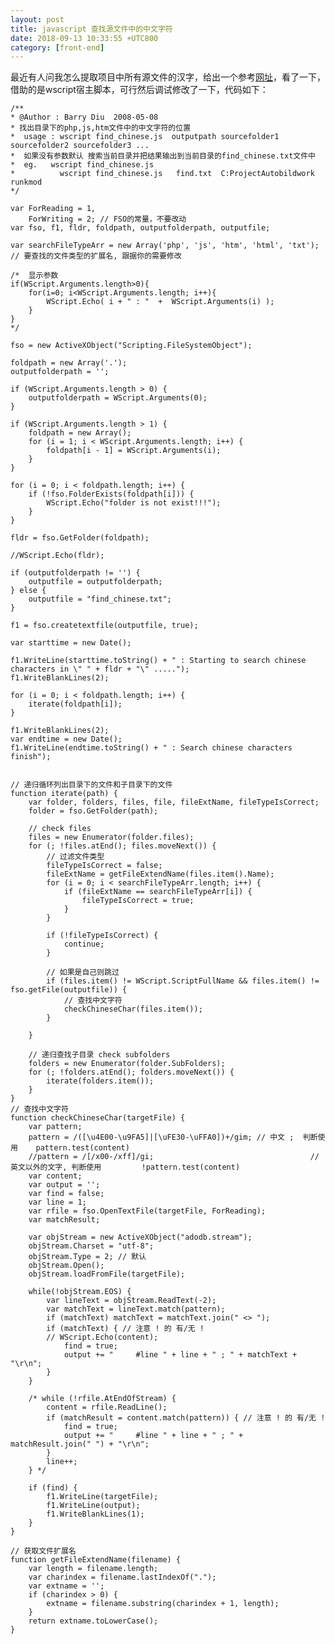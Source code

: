 ```yaml
---
layout: post
title: javascript 查找源文件中的中文字符
date: 2018-09-13 10:33:55 +UTC800
category: [front-end]
---
```


最近有人问我怎么提取项目中所有源文件的汉字，给出一个参考[网址](https://blog.csdn.net/barrydiu/article/details/2414717)，看了一下，借助的是wscript宿主脚本，可行然后调试修改了一下，代码如下：

    /**
    * @Author : Barry Diu  2008-05-08
    * 找出目录下的php,js,htm文件中的中文字符的位置
    *  usage : wscript find_chinese.js  outputpath sourcefolder1 sourcefolder2 sourcefolder3 ...
    *  如果没有参数默认 搜索当前目录并把结果输出到当前目录的find_chinese.txt文件中
    *  eg.   wscript find_chinese.js
    *          wscript find_chinese.js   find.txt  C:ProjectAutobildwork runkmod  
    */

    var ForReading = 1,
        ForWriting = 2; // FSO的常量，不要改动
    var fso, f1, fldr, foldpath, outputfolderpath, outputfile;

    var searchFileTypeArr = new Array('php', 'js', 'htm', 'html', 'txt'); // 要查找的文件类型的扩展名, 跟据你的需要修改

    /*  显示参数
    if(WScript.Arguments.length>0){
        for(i=0; i<WScript.Arguments.length; i++){
            WScript.Echo( i + " : "  +  WScript.Arguments(i) );
        }
    }
    */

    fso = new ActiveXObject("Scripting.FileSystemObject");

    foldpath = new Array('.');
    outputfolderpath = '';

    if (WScript.Arguments.length > 0) {
        outputfolderpath = WScript.Arguments(0);
    }

    if (WScript.Arguments.length > 1) {
        foldpath = new Array();
        for (i = 1; i < WScript.Arguments.length; i++) {
            foldpath[i - 1] = WScript.Arguments(i);
        }
    }

    for (i = 0; i < foldpath.length; i++) {
        if (!fso.FolderExists(foldpath[i])) {
            WScript.Echo("folder is not exist!!!");
        }
    }

    fldr = fso.GetFolder(foldpath);

    //WScript.Echo(fldr);

    if (outputfolderpath != '') {
        outputfile = outputfolderpath;
    } else {
        outputfile = "find_chinese.txt";
    }

    f1 = fso.createtextfile(outputfile, true);

    var starttime = new Date();

    f1.WriteLine(starttime.toString() + " : Starting to search chinese characters in \" " + fldr + "\" .....");
    f1.WriteBlankLines(2);

    for (i = 0; i < foldpath.length; i++) {
        iterate(foldpath[i]);
    }

    f1.WriteBlankLines(2);
    var endtime = new Date();
    f1.WriteLine(endtime.toString() + " : Search chinese characters finish");


    // 递归循环列出目录下的文件和子目录下的文件
    function iterate(path) {
        var folder, folders, files, file, fileExtName, fileTypeIsCorrect;
        folder = fso.GetFolder(path);

        // check files
        files = new Enumerator(folder.files);
        for (; !files.atEnd(); files.moveNext()) {
            // 过滤文件类型
            fileTypeIsCorrect = false;
            fileExtName = getFileExtendName(files.item().Name);
            for (i = 0; i < searchFileTypeArr.length; i++) {
                if (fileExtName == searchFileTypeArr[i]) {
                    fileTypeIsCorrect = true;
                }
            }

            if (!fileTypeIsCorrect) {
                continue;
            }

            // 如果是自己则跳过
            if (files.item() != WScript.ScriptFullName && files.item() != fso.getFile(outputfile)) {
                // 查找中文字符
                checkChineseChar(files.item());
            }

        }

        // 递归查找子目录 check subfolders
        folders = new Enumerator(folder.SubFolders);
        for (; !folders.atEnd(); folders.moveNext()) {
            iterate(folders.item());
        }
    }
    // 查找中文字符
    function checkChineseChar(targetFile) {
        var pattern;
        pattern = /([\u4E00-\u9FA5]|[\uFE30-\uFFA0])+/gim; // 中文 ;  判断使用    pattern.test(content)
        //pattern = /[/x00-/xff]/gi;                                   // 英文以外的文字, 判断使用         !pattern.test(content)
        var content;
        var output = '';
        var find = false;
        var line = 1;
        var rfile = fso.OpenTextFile(targetFile, ForReading);
        var matchResult;
        
        var objStream = new ActiveXObject("adodb.stream");
        objStream.Charset = "utf-8";
        objStream.Type = 2; // 默认
        objStream.Open();
        objStream.loadFromFile(targetFile);
        
        while(!objStream.EOS) {
            var lineText = objStream.ReadText(-2);
            var matchText = lineText.match(pattern);
            if (matchText) matchText = matchText.join(" <> ");
            if (matchText) { // 注意 ! 的 有/无 !
            // WScript.Echo(content);
                find = true;
                output += "     #line " + line + " ; " + matchText + "\r\n";
            }
        }

        /* while (!rfile.AtEndOfStream) {
            content = rfile.ReadLine();
            if (matchResult = content.match(pattern)) { // 注意 ! 的 有/无 !
                find = true;
                output += "     #line " + line + " ; " + matchResult.join(" ") + "\r\n";
            }
            line++;
        } */

        if (find) {
            f1.WriteLine(targetFile);
            f1.WriteLine(output);
            f1.WriteBlankLines(1);
        }
    }

    // 获取文件扩展名
    function getFileExtendName(filename) {
        var length = filename.length;
        var charindex = filename.lastIndexOf(".");
        var extname = '';
        if (charindex > 0) {
            extname = filename.substring(charindex + 1, length);
        }
        return extname.toLowerCase();
    }